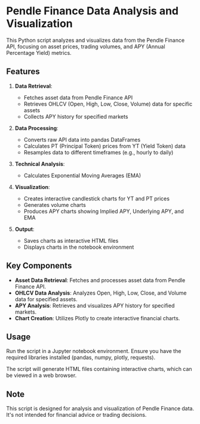 # Pendle Finance Data Analysis and Visualization

This Python script analyzes and visualizes data from the Pendle Finance API, focusing on asset prices, trading volumes, and APY (Annual Percentage Yield) metrics.

## Features

1. **Data Retrieval**: 
   - Fetches asset data from Pendle Finance API
   - Retrieves OHLCV (Open, High, Low, Close, Volume) data for specific assets
   - Collects APY history for specified markets

2. **Data Processing**:
   - Converts raw API data into pandas DataFrames
   - Calculates PT (Principal Token) prices from YT (Yield Token) data
   - Resamples data to different timeframes (e.g., hourly to daily)

3. **Technical Analysis**:   
   - Calculates Exponential Moving Averages (EMA)

4. **Visualization**:
   - Creates interactive candlestick charts for YT and PT prices
   - Generates volume charts
   - Produces APY charts showing Implied APY, Underlying APY, and EMA

5. **Output**:
   - Saves charts as interactive HTML files
   - Displays charts in the notebook environment

## Key Components

- **Asset Data Retrieval**: Fetches and processes asset data from Pendle Finance API.
- **OHLCV Data Analysis**: Analyzes Open, High, Low, Close, and Volume data for specified assets.
- **APY Analysis**: Retrieves and visualizes APY history for specified markets.
- **Chart Creation**: Utilizes Plotly to create interactive financial charts.

## Usage

Run the script in a Jupyter notebook environment. Ensure you have the required libraries installed (pandas, numpy, plotly, requests).

The script will generate HTML files containing interactive charts, which can be viewed in a web browser.

## Note

This script is designed for analysis and visualization of Pendle Finance data. It's not intended for financial advice or trading decisions.